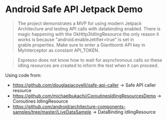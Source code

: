 # Android Safe API Jetpack Demo
> The project demonstrates a MVP for using modern Jetpack Architecture and testing API calls with databinding enabled.
> There is magic happening with the OkHttp3IdlingResource the only reason it works is because "android.enableJetifier=true" is set in grable.properties.
> Make sure to enter a Giantbomb API key in MyInterceptor as constant API_TOKEN.

> Espresso does not know how to wait for asynchronous calls so these idling resources are created to inform the test when it can proceed.

Using code from:
- https://github.com/douglasiacovelli/safe-api-caller -> Safe API caller resource
- https://github.com/michaelbukachi/CoroutinesIdlingResourcesDemo -> Coroutines IdlingResource
- https://github.com/android/architecture-components-samples/tree/master/LiveDataSample -> DataBinding IdlingResource
